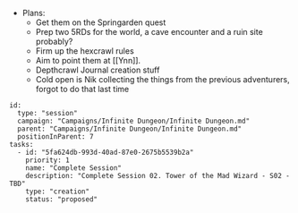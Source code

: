 - Plans:
	- Get them on the Springarden quest
	- Prep two 5RDs for the world, a cave encounter and a ruin site probably?
	- Firm up the hexcrawl rules
	- Aim to point them at [[Ynn]].
	- Depthcrawl Journal creation stuff
	- Cold open is Nik collecting the things from the previous adventurers, forgot to do that last time



```RpgManager4
id: 
  type: "session"
  campaign: "Campaigns/Infinite Dungeon/Infinite Dungeon.md"
  parent: "Campaigns/Infinite Dungeon/Infinite Dungeon.md"
  positionInParent: 7
tasks: 
  - id: "5fa624db-993d-40ad-87e0-2675b5539b2a"
    priority: 1
    name: "Complete Session"
    description: "Complete Session 02. Tower of the Mad Wizard - S02 - TBD"
    type: "creation"
    status: "proposed"
```
